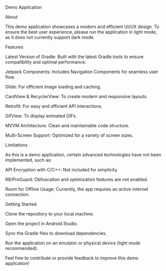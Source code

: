Demo Application



About

This demo application showcases a modern and efficient UI/UX design. To ensure the best user experience, please run the application in light mode, as it does not currently support dark mode.

Features

Latest Version of Gradle: Built with the latest Gradle tools to ensure compatibility and optimal performance.

Jetpack Components: Includes Navigation Components for seamless user flow.

Glide: For efficient image loading and caching.

CardView & RecyclerView: To create modern and responsive layouts.

Retrofit: For easy and efficient API interactions.

GifView: To display animated GIFs.

MVVM Architecture: Clean and maintainable code structure.

Multi-Screen Support: Optimized for a variety of screen sizes.

Limitations

As this is a demo application, certain advanced technologies have not been implemented, such as:

API Encryption with C/C++: Not included for simplicity.

R8/ProGuard: Obfuscation and optimization features are not enabled.

Room for Offline Usage: Currently, the app requires an active internet connection.

Getting Started

Clone the repository to your local machine.

Open the project in Android Studio.

Sync the Gradle files to download dependencies.

Run the application on an emulator or physical device (light mode recommended).

Feel free to contribute or provide feedback to improve this demo application!

